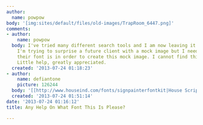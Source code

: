 ```yaml
---
author:
  name: powpow
body: '[img:sites/default/files/old-images/TrapRoom_6447.png]'
comments:
- author:
    name: powpow
  body: I've tried many different search tools and I am now leaving it up to the humans.
    I'm trying to surprise a future client with a mock image but I need to know what
    their font is in order to create this mock image. I cannot find this font anywhere.
    Little help, greatly appreciated.
  created: '2013-07-24 01:18:23'
- author:
    name: defiantone
    picture: 126244
  body: '[[http://www.houseind.com/fonts/signpainterfontkit|House Script]]'
  created: '2013-07-24 01:51:14'
date: '2013-07-24 01:16:12'
title: Any Help On What Font This Is Please?

---
```


